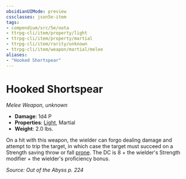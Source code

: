 ```yaml
---
obsidianUIMode: preview
cssclasses: json5e-item
tags:
- compendium/src/5e/oota
- ttrpg-cli/item/property/light
- ttrpg-cli/item/property/martial
- ttrpg-cli/item/rarity/unknown
- ttrpg-cli/item/weapon/martial/melee
aliases: 
- "Hooked Shortspear"
---
```

# Hooked Shortspear
*Melee Weapon, unknown*  

- **Damage**: 1d4 P
- **Properties**: [Light](/3-Mechanics/CLI/rules/item-properties.md#Light), Martial
- **Weight**: 2.0 lbs.

On a hit with this weapon, the wielder can forgo dealing damage and attempt to trip the target, in which case the target must succeed on a Strength saving throw or fall [prone](/3-Mechanics/CLI/rules/conditions.md#prone). The DC is 8 + the wielder's Strength modifier + the wielder's proficiency bonus.

*Source: Out of the Abyss p. 224*